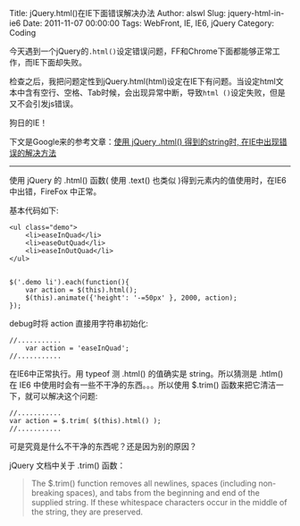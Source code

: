 Title: jQuery.html()在IE下面错误解决办法
Author: alswl
Slug: jquery-html-in-ie6
Date: 2011-11-07 00:00:00
Tags: WebFront, IE, IE6, jQuery
Category: Coding

今天遇到一个jQuery的`.html()`设定错误问题，FF和Chrome下面都能够正常工作，而IE下面却失败。

检查之后，我把问题定性到jQuery.html(html)设定在IE下有问题。当设定html文本中含有空行、空格、Tab时候，会出现异常中断，导致`html
()`设定失败，但是又不会引发js错误。

狗日的IE！

下文是Google来的参考文章：[使用 jQuery .html() 得到的string时,
在IE中出现错误的解决方法](http://sixpoint.me/808/jquery-html-function-ie-error/)

* * *

使用 jQuery 的 .html() 函数( 使用 .text() 也类似 )得到元素内的值使用时，在IE6中出错，FireFox 中正常。

基本代码如下:

    
    <ul class="demo">
        <li>easeInQuad</li>
        <li>easeOutQuad</li>
        <li>easeInOutQuad</li>
    </ul>
    
    
    $('.demo li').each(function(){
        var action = $(this).html();
        $(this).animate({'height': '-=50px' }, 2000, action);
    });
    

debug时将 action 直接用字符串初始化:

    
    //...........
        var action = 'easeInQuad';
    //...........
    

在IE6中正常执行。用 typeof 测 .html() 的值确实是 string。所以猜测是 .htlm() 在 IE6
中使用时会有一些不干净的东西。。。所以使用 $.trim() 函数来把它清洁一下，就可以解决这个问题:

    
    //...........
    var action = $.trim( $(this).html() );
    //...........
    

可是究竟是什么不干净的东西呢？还是因为别的原因？

jQuery 文档中关于 .trim() 函数：

> The $.trim() function removes all newlines, spaces (including non-breaking
spaces), and tabs from the beginning and end of the supplied string. If these
whitespace characters occur in the middle of the string, they are preserved.

